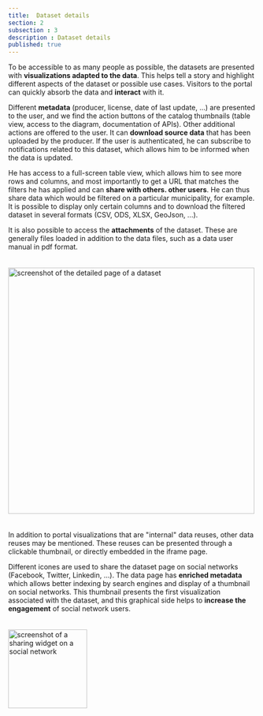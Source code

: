 ```yaml
---
title:  Dataset details
section: 2
subsection : 3
description : Dataset details
published: true
---
```


To be accessible to as many people as possible, the datasets are presented with **visualizations adapted to the data**. This helps tell a story and highlight different aspects of the dataset or possible use cases. Visitors to the portal can quickly absorb the data and **interact** with it.

Different **metadata** (producer, license, date of last update, ...) are presented to the user, and we find the action buttons of the catalog thumbnails (table view, access to the diagram, documentation of APIs). Other additional actions are offered to the user. It can **download source data** that has been uploaded by the producer. If the user is authenticated, he can subscribe to notifications related to this dataset, which allows him to be informed when the data is updated.

He has access to a full-screen table view, which allows him to see more rows and columns, and most importantly to get a URL that matches the filters he has applied and can **share with others. other users**. He can thus share data which would be filtered on a particular municipality, for example. It is possible to display only certain columns and to download the filtered dataset in several formats (CSV, ODS, XLSX, GeoJson, ...).

It is also possible to access the **attachments** of the dataset. These are generally files loaded in addition to the data files, such as a data user manual in pdf format.

<img src="./images/functional-presentation/detail-2.jpg"
     height="500" style="margin:20px auto;" alt="screenshot of the detailed page of a dataset" />

In addition to portal visualizations that are "internal" data reuses, other data reuses may be mentioned. These reuses can be presented through a clickable thumbnail, or directly embedded in the iframe page.

Different icones are used to share the dataset page on social networks (Facebook, Twitter, Linkedin, ...). The data page has **enriched metadata** which allows better indexing by search engines and display of a thumbnail on social networks. This thumbnail presents the first visualization associated with the dataset, and this graphical side helps to **increase the engagement** of social network users.

<img src="./images/functional-presentation/detail-3.jpg"
     height="160" style="margin:20px auto;" alt="screenshot of a sharing widget on a social network" />
